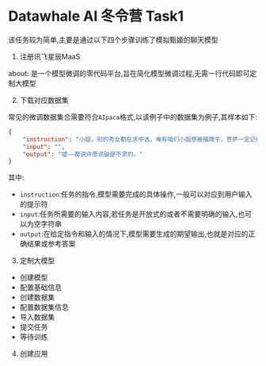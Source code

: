 # Datawhale AI 冬令营 Task1

该任务较为简单,主要是通过以下四个步骤训练了模拟甄姬的聊天模型

1. 注册讯飞星辰MaaS

about: 是一个模型微调的零代码平台,旨在简化模型微调过程,无需一行代码即可定制大模型

2. 下载对应数据集

常见的微调数据集合需要符合`AIpaca`格式,以该例子中的数据集为例子,其样本如下:
```json
{
    "instruction": "小姐，别的秀女都在求中选，唯有咱们小姐想被撂牌子，菩萨一定记得真真儿的——",
    "input": "",
    "output": "嘘——都说许愿说破是不灵的。"
}

```

其中:
- `instruction`:任务的指令,模型需要完成的具体操作,一般可以对应到用户输入的提示符
- `input`:任务所需要的输入内容,若任务是开放式的或者不需要明确的输入,也可以为空字符串
- `output`:在给定指令和输入的情况下,模型需要生成的期望输出,也就是对应的正确结果或参考答案


3. 定制大模型

- 创建模型
- 配置基础信息
- 创建数据集
- 配置数据集信息
- 导入数据集
- 提交任务
- 等待训练


4. 创建应用